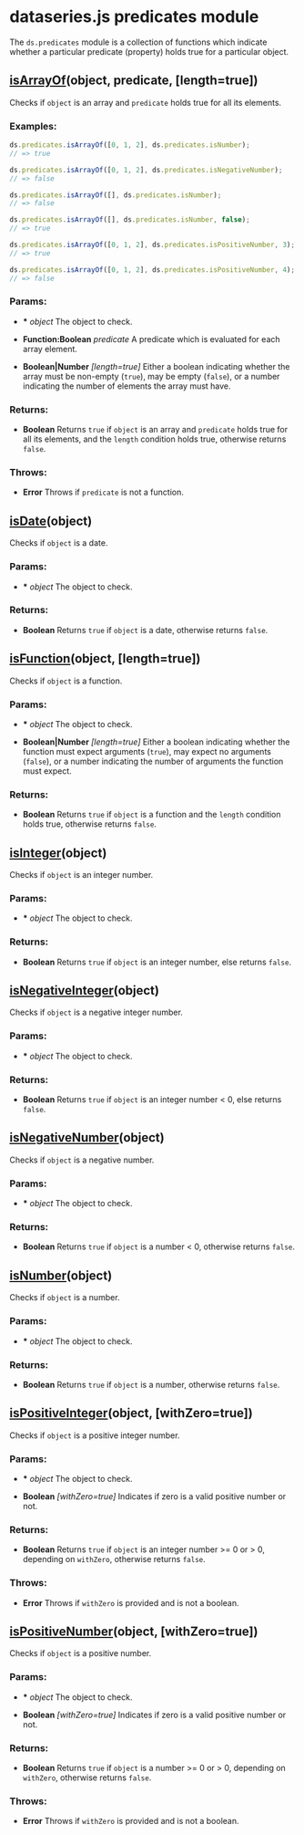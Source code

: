 

# dataseries.js predicates module

The `ds.predicates` module is a collection of functions which indicate whether a particular predicate (property) holds true for a particular object.

## <a name="wiki-isArrayOf" href="#">isArrayOf</a>(object, predicate, [length=true])

Checks if `object` is an array and `predicate` holds true for all its elements.

### Examples:

```javascript
ds.predicates.isArrayOf([0, 1, 2], ds.predicates.isNumber);
// => true

ds.predicates.isArrayOf([0, 1, 2], ds.predicates.isNegativeNumber);
// => false

ds.predicates.isArrayOf([], ds.predicates.isNumber);
// => false

ds.predicates.isArrayOf([], ds.predicates.isNumber, false);
// => true

ds.predicates.isArrayOf([0, 1, 2], ds.predicates.isPositiveNumber, 3);
// => true

ds.predicates.isArrayOf([0, 1, 2], ds.predicates.isPositiveNumber, 4);
// => false
```

### Params:

* **\*** *object* The object to check.

* **Function:Boolean** *predicate* A predicate which is evaluated for each array element.

* **Boolean|Number** *[length=true]* Either a boolean indicating whether the array must be non-empty (`true`), may be empty (`false`), or a number indicating the number of elements the array must have.

### Returns:

* **Boolean** Returns `true` if `object` is an array and `predicate` holds true for all its elements, and the `length` condition holds true, otherwise returns `false`.

### Throws:

* **Error** Throws if `predicate` is not a function.

## <a name="isDate" href="#">isDate</a>(object)

Checks if `object` is a date.

### Params:

* **\*** *object* The object to check.

### Returns:

* **Boolean** Returns `true` if `object` is a date, otherwise returns `false`.

## <a name="isFunction" href="#">isFunction</a>(object, [length=true])

Checks if `object` is a function.

### Params:

* **\*** *object* The object to check.

* **Boolean|Number** *[length=true]* Either a boolean indicating whether the function must expect arguments (`true`), may expect no arguments (`false`), or a number indicating the number of arguments the function must expect.

### Returns:

* **Boolean** Returns `true` if `object` is a function and the `length` condition holds true, otherwise returns `false`.

## <a name="isInteger" href="#">isInteger</a>(object)

Checks if `object` is an integer number.

### Params:

* **\*** *object* The object to check.

### Returns:

* **Boolean** Returns `true` if `object` is an integer number, else returns `false`.

## <a name="isNegativeInteger" href="#">isNegativeInteger</a>(object)

Checks if `object` is a negative integer number.

### Params:

* **\*** *object* The object to check.

### Returns:

* **Boolean** Returns `true` if `object` is an integer number < 0, else returns `false`.

## <a name="isNegativeNumber" href="#">isNegativeNumber</a>(object)

Checks if `object` is a negative number.

### Params:

* **\*** *object* The object to check.

### Returns:

* **Boolean** Returns `true` if `object` is a number < 0, otherwise returns `false`.

## <a name="isNumber" href="#">isNumber</a>(object)

Checks if `object` is a number.

### Params:

* **\*** *object* The object to check.

### Returns:

* **Boolean** Returns `true` if `object` is a number, otherwise returns `false`.

## <a name="isPositiveInteger" href="#">isPositiveInteger</a>(object, [withZero=true])

Checks if `object` is a positive integer number.

### Params:

* **\*** *object* The object to check.

* **Boolean** *[withZero=true]* Indicates if zero is a valid positive number or not.

### Returns:

* **Boolean** Returns `true` if `object` is an integer number >= 0 or > 0, depending on `withZero`, otherwise returns `false`.

### Throws:

* **Error** Throws if `withZero` is provided and is not a boolean.

## <a name="isPositiveNumber" href="#">isPositiveNumber</a>(object, [withZero=true])

Checks if `object` is a positive number.

### Params:

* **\*** *object* The object to check.

* **Boolean** *[withZero=true]* Indicates if zero is a valid positive number or not.

### Returns:

* **Boolean** Returns `true` if `object` is a number >= 0 or > 0, depending on `withZero`, otherwise returns `false`.

### Throws:

* **Error** Throws if `withZero` is provided and is not a boolean.
